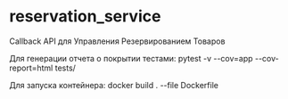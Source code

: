 # reservation_service
Callback API для Управления Резервированием Товаров

Для генерации отчета о покрытии тестами:
pytest -v --cov=app --cov-report=html tests/ 

Для запуска контейнера:
docker build . --file Dockerfile
